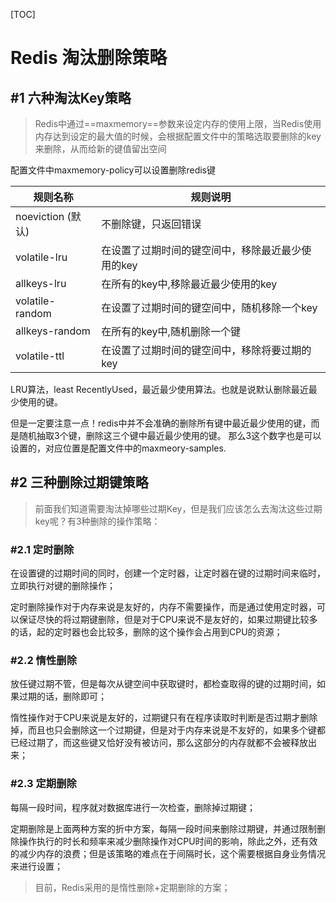 [TOC]

# Redis 淘汰删除策略


## #1 六种淘汰Key策略

> Redis中通过==maxmemory==参数来设定内存的使用上限，当Redis使用内存达到设定的最大值的时候，会根据配置文件中的策略选取要删除的key来删除，从而给新的键值留出空间

配置文件中maxmemory-policy可以设置删除redis键

规则名称 | 规则说明
---|---
noeviction (默认) | 不删除键，只返回错误
volatile-lru | 在设置了过期时间的键空间中，移除最近最少使用的key
allkeys-lru | 在所有的key中,移除最近最少使用的key
volatile-random | 在设置了过期时间的键空间中，随机移除一个key
allkeys-random | 在所有的key中,随机删除一个键
volatile-ttl | 在设置了过期时间的键空间中，移除将要过期的key

LRU算法，least RecentlyUsed，最近最少使用算法。也就是说默认删除最近最少使用的键。

但是一定要注意一点！redis中并不会准确的删除所有键中最近最少使用的键，而是随机抽取3个键，删除这三个键中最近最少使用的键。 那么3这个数字也是可以设置的，对应位置是配置文件中的maxmeory-samples.


## #2 三种删除过期键策略

> 前面我们知道需要淘汰掉哪些过期Key，但是我们应该怎么去淘汰这些过期key呢？有3种删除的操作策略：

### #2.1 定时删除

在设置键的过期时间的同时，创建一个定时器，让定时器在键的过期时间来临时，立即执行对键的删除操作；

定时删除操作对于内存来说是友好的，内存不需要操作，而是通过使用定时器，可以保证尽快的将过期键删除，但是对于CPU来说不是友好的，如果过期键比较多的话，起的定时器也会比较多，删除的这个操作会占用到CPU的资源；

### #2.2 惰性删除

放任键过期不管，但是每次从键空间中获取键时，都检查取得的键的过期时间，如果过期的话，删除即可；

惰性操作对于CPU来说是友好的，过期键只有在程序读取时判断是否过期才删除掉，而且也只会删除这一个过期键，但是对于内存来说是不友好的，如果多个键都已经过期了，而这些键又恰好没有被访问，那么这部分的内存就都不会被释放出来；


### #2.3 定期删除

每隔一段时间，程序就对数据库进行一次检查，删除掉过期键；

定期删除是上面两种方案的折中方案，每隔一段时间来删除过期键，并通过限制删除操作执行的时长和频率来减少删除操作对CPU时间的影响，除此之外，还有效的减少内存的浪费；但是该策略的难点在于间隔时长，这个需要根据自身业务情况来进行设置；

> 目前，Redis采用的是惰性删除+定期删除的方案；






